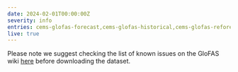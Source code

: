 ```yaml
---
date: 2024-02-01T00:00:00Z
severity: info
entries: cems-glofas-forecast,cems-glofas-historical,cems-glofas-reforecast,cems-glofas-seasonal
live: true
---
```


Please note we suggest checking the list of known issues on the GloFAS wiki
[here](https://confluence.ecmwf.int/display/CEMS/GloFAS+-+Known+Issues)
before downloading the dataset.
